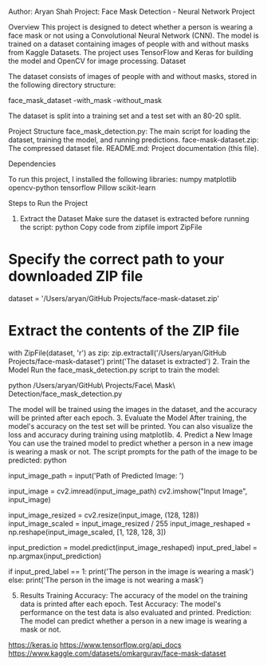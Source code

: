 Author: Aryan Shah
Project: Face Mask Detection - Neural Network Project

Overview
This project is designed to detect whether a person is wearing a face mask or not using a Convolutional Neural Network (CNN). The model is trained on a dataset containing images of people with and without masks from Kaggle Datasets. The project uses TensorFlow and Keras for building the model and OpenCV for image processing.
Dataset

The dataset consists of images of people with and without masks, stored in the following directory structure:
  
  face_mask_dataset
    -with_mask
    -without_mask

The dataset is split into a training set and a test set with an 80-20 split.

Project Structure
face_mask_detection.py: The main script for loading the dataset, training the model, and running predictions.
face-mask-dataset.zip: The compressed dataset file.
README.md: Project documentation (this file).

Dependencies

To run this project, I installed the following libraries:
numpy 
matplotlib 
opencv-python 
tensorflow 
Pillow 
scikit-learn

Steps to Run the Project
1. Extract the Dataset
Make sure the dataset is extracted before running the script:
python
Copy code
from zipfile import ZipFile

# Specify the correct path to your downloaded ZIP file
dataset = '/Users/aryan/GitHub Projects/face-mask-dataset.zip'

# Extract the contents of the ZIP file
with ZipFile(dataset, 'r') as zip:
    zip.extractall('/Users/aryan/GitHub Projects/face-mask-dataset')
    print('The dataset is extracted')
2. Train the Model
Run the face_mask_detection.py script to train the model:

python /Users/aryan/GitHub\ Projects/Face\ Mask\ Detection/face_mask_detection.py

The model will be trained using the images in the dataset, and the accuracy will be printed after each epoch.
3. Evaluate the Model
After training, the model's accuracy on the test set will be printed. You can also visualize the loss and accuracy during training using matplotlib.
4. Predict a New Image
You can use the trained model to predict whether a person in a new image is wearing a mask or not. The script prompts for the path of the image to be predicted:
python

input_image_path = input('Path of Predicted Image: ')

input_image = cv2.imread(input_image_path)
cv2.imshow("Input Image", input_image)

input_image_resized = cv2.resize(input_image, (128, 128))
input_image_scaled = input_image_resized / 255
input_image_reshaped = np.reshape(input_image_scaled, [1, 128, 128, 3])

input_prediction = model.predict(input_image_reshaped)
input_pred_label = np.argmax(input_prediction)

if input_pred_label == 1:
  print('The person in the image is wearing a mask')
else:
  print('The person in the image is not wearing a mask')

5. Results
Training Accuracy: The accuracy of the model on the training data is printed after each epoch.
Test Accuracy: The model's performance on the test data is also evaluated and printed.
Prediction: The model can predict whether a person in a new image is wearing a mask or not.


https://keras.io
https://www.tensorflow.org/api_docs
https://www.kaggle.com/datasets/omkargurav/face-mask-dataset

